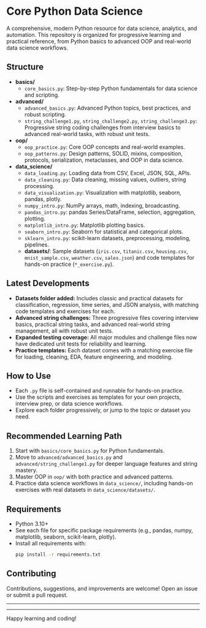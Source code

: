 # Core Python Data Science

A comprehensive, modern Python resource for data science, analytics, and automation. This repository is organized for progressive learning and practical reference, from Python basics to advanced OOP and real-world data science workflows.

## Structure

- **basics/**
  - `core_basics.py`: Step-by-step Python fundamentals for data science and scripting.
- **advanced/**
  - `advanced_basics.py`: Advanced Python topics, best practices, and robust scripting.
  - `string_challenge1.py`, `string_challenge2.py`, `string_challenge3.py`: Progressive string coding challenges from interview basics to advanced real-world tasks, with robust unit tests.
- **oop/**
  - `oop_practice.py`: Core OOP concepts and real-world examples.
  - `oop_patterns.py`: Design patterns, SOLID, mixins, composition, protocols, serialization, metaclasses, and OOP in data science.
- **data_science/**
  - `data_loading.py`: Loading data from CSV, Excel, JSON, SQL, APIs.
  - `data_cleaning.py`: Data cleaning, missing values, outliers, string processing.
  - `data_visualization.py`: Visualization with matplotlib, seaborn, pandas, plotly.
  - `numpy_intro.py`: NumPy arrays, math, indexing, broadcasting.
  - `pandas_intro.py`: pandas Series/DataFrame, selection, aggregation, plotting.
  - `matplotlib_intro.py`: Matplotlib plotting basics.
  - `seaborn_intro.py`: Seaborn for statistical and categorical plots.
  - `sklearn_intro.py`: scikit-learn datasets, preprocessing, modeling, pipelines.
  - **datasets/**: Sample datasets (`iris.csv`, `titanic.csv`, `housing.csv`, `mnist_sample.csv`, `weather.csv`, `sales.json`) and code templates for hands-on practice (`*_exercise.py`).

## Latest Developments

- **Datasets folder added:** Includes classic and practical datasets for classification, regression, time series, and JSON analysis, with matching code templates and exercises for each.
- **Advanced string challenges:** Three progressive files covering interview basics, practical string tasks, and advanced real-world string management, all with robust unit tests.
- **Expanded testing coverage:** All major modules and challenge files now have dedicated unit tests for reliability and learning.
- **Practice templates:** Each dataset comes with a matching exercise file for loading, cleaning, EDA, feature engineering, and modeling.



## How to Use

- Each `.py` file is self-contained and runnable for hands-on practice.
- Use the scripts and exercises as templates for your own projects, interview prep, or data science workflows.
- Explore each folder progressively, or jump to the topic or dataset you need.

## Recommended Learning Path

1. Start with `basics/core_basics.py` for Python fundamentals.
2. Move to `advanced/advanced_basics.py` and `advanced/string_challenge1.py` for deeper language features and string mastery.
3. Master OOP in `oop/` with both practice and advanced patterns.
4. Practice data science workflows in `data_science/`, including hands-on exercises with real datasets in `data_science/datasets/`.

## Requirements

- Python 3.10+
- See each file for specific package requirements (e.g., pandas, numpy, matplotlib, seaborn, scikit-learn, plotly).
- Install all requirements with:
  ```sh
  pip install -r requirements.txt
  ```



## Contributing

Contributions, suggestions, and improvements are welcome! Open an issue or submit a pull request.


---


---

Happy learning and coding!
